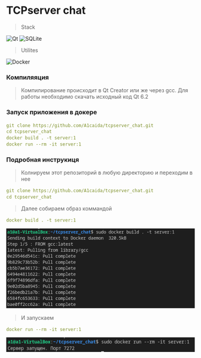 # TCPserver chat

> Stack

![Qt](https://img.shields.io/badge/Qt-%23217346.svg?style=for-the-badge&logo=Qt&logoColor=white)
![SQLite](https://img.shields.io/badge/sqlite-%2307405e.svg?style=for-the-badge&logo=sqlite&logoColor=white)

>Utilites

![Docker](https://img.shields.io/badge/docker-%230db7ed.svg?style=for-the-badge&logo=docker&logoColor=white)

### Компиляяция

> Компилирование происходит в Qt Creator или же через gcc. Для работы необходимо скачать исходный код Qt 6.2

### Запуск приложения в докере

```yml
git clone https://github.com/A1caida/tcpserver_chat.git
cd tcpserver_chat
docker build . -t server:1
docker run --rm -it server:1
```

### Подробная инструкиця

> Колнируем этот репозиторий в любую директорию и переходим в нее
```yml
git clone https://github.com/A1caida/tcpserver_chat.git
cd tcpserver_chat
```

> Далее собираем образ коммандой
```yml
docker build . -t server:1
```
![da](https://github.com/A1caida/tcpserver_chat/blob/experemental/1.jpg)

> И запускаем
```yml
docker run --rm -it server:1
```
![winda](https://github.com/A1caida/tcpserver_chat/blob/experemental/2.png)
